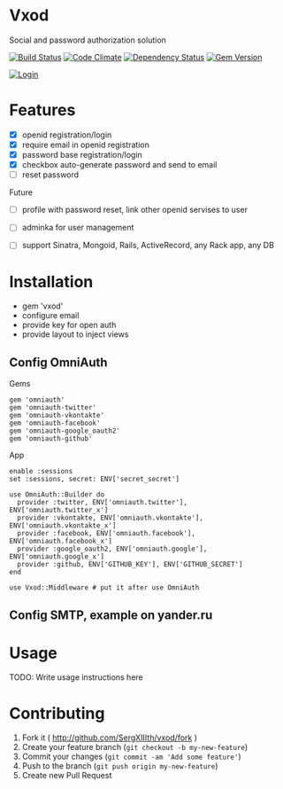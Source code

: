 # Vxod

Social and password authorization solution

[![Build Status](https://travis-ci.org/SergXIIIth/vxod.svg?branch=master)](https://travis-ci.org/SergXIIIth/vxod)
[![Code Climate](https://codeclimate.com/github/SergXIIIth/vxod.png)](https://codeclimate.com/github/SergXIIIth/vxod)
[![Dependency Status](https://gemnasium.com/SergXIIIth/vxod.svg)](https://gemnasium.com/SergXIIIth/vxod)
[![Gem Version](https://badge.fury.io/rb/vxod.png)](http://badge.fury.io/rb/vxod)

[![Login](https://pbs.twimg.com/media/Bj1RKFdCUAArOZ0.png:large)](http://makridenkov.com)

# Features

- [x] openid registration/login
- [x] require email in openid registration
- [x] password base registration/login
- [x] checkbox auto-generate password and send to email
- [ ] reset password

Future

- [ ] profile with password reset, link other openid servises to user
- [ ] adminka for user management
- [ ] support Sinatra, Mongoid, Rails, ActiveRecord, any Rack app, any DB


# Installation

- gem 'vxod'
- configure email
- provide key for open auth
- provide layout to inject views

## Config OmniAuth

Gems

    gem 'omniauth'
    gem 'omniauth-twitter'
    gem 'omniauth-vkontakte'
    gem 'omniauth-facebook'
    gem 'omniauth-google_oauth2'
    gem 'omniauth-github'

App

    enable :sessions
    set :sessions, secret: ENV['secret_secret']

    use OmniAuth::Builder do
      provider :twitter, ENV['omniauth.twitter'], ENV['omniauth.twitter_x']
      provider :vkontakte, ENV['omniauth.vkontakte'], ENV['omniauth.vkontakte_x']
      provider :facebook, ENV['omniauth.facebook'], ENV['omniauth.facebook_x']
      provider :google_oauth2, ENV['omniauth.google'], ENV['omniauth.google_x']
      provider :github, ENV['GITHUB_KEY'], ENV['GITHUB_SECRET']
    end

    use Vxod::Middleware # put it after use OmniAuth

## Config SMTP, example on yander.ru 




# Usage

TODO: Write usage instructions here

# Contributing

1. Fork it ( http://github.com/SergXIIIth/vxod/fork )
2. Create your feature branch (`git checkout -b my-new-feature`)
3. Commit your changes (`git commit -am 'Add some feature'`)
4. Push to the branch (`git push origin my-new-feature`)
5. Create new Pull Request
